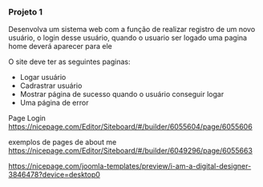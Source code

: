 ### Projeto 1 

Desenvolva um sistema web com a função de realizar registro de um novo usuário, o login desse usuário, quando o usuario ser logado uma pagina home deverá aparecer para ele


O site deve ter as seguintes paginas:
- Logar usuário
- Cadrastrar usuário
- Mostrar página de sucesso quando o usuário conseguir logar
- Uma página de error

Page Login 
https://nicepage.com/Editor/Siteboard/#/builder/6055604/page/6055606

exemplos de pages de about me
https://nicepage.com/Editor/Siteboard/#/builder/6049296/page/6055663

https://nicepage.com/joomla-templates/preview/i-am-a-digital-designer-3846478?device=desktop0




